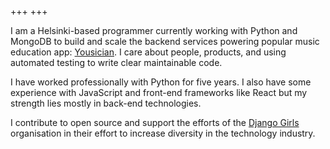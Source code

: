 +++
+++

I am a Helsinki-based programmer currently working with Python and MongoDB to
build and scale the backend services powering popular music education app:
[Yousician](https://yousician.com/). I care about people, products, and using
automated testing to write clear maintainable code.

I have worked professionally with Python for five years. I also have some
experience with JavaScript and front-end frameworks like React but my strength
lies mostly in back-end technologies.

I contribute to open source and support the efforts of the
[Django Girls](https://djangogirls.org/) organisation in their effort to
increase diversity in the technology industry.
